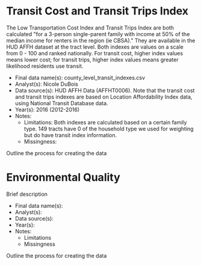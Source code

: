 # Transit Cost and Transit Trips Index

The Low Transportation Cost Index and Transit Trips Index are both calculated "for a 3-person single-parent family with income at 50% of the median income for renters in the region (ie CBSA)." They are available in the HUD AFFH dataset at the tract level. Both indexes are values on a scale from 0 - 100 and ranked nationally. For transit cost, higher index values means lower cost; for transit trips, higher index values means greater likelihood residents use transit.   

* Final data name(s): county_level_transit_indexes.csv
* Analyst(s): Nicole DuBois
* Data source(s): HUD AFFH Data (AFFHT0006). Note that the transit cost and transit trips indexes are based on Location Affordability Index data, using National Transit Database data.
* Year(s): 2016 (2012-2016)
* Notes:
    * Limitations: Both indexes are calculated based on a certain family type. 
      149 tracts have 0 of the household type we used for weighting but do have transit index information.
    * Missingness: 

Outline the process for creating the data    

# Environmental Quality

Brief description

* Final data name(s):
* Analyst(s): 
* Data source(s): 
* Year(s):
* Notes:
    * Limitations
    * Missingness

Outline the process for creating the data  
